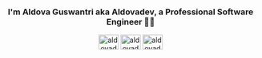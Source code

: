 ### <div align="center">I'm Aldova Guswantri aka Aldovadev, a Professional Software Engineer 👨‍💻</div>  

<p align="center">
<a href="https://linkedin.com/in/aldovadev" target="blank"><img align="center" src="https://raw.githubusercontent.com/rahuldkjain/github-profile-readme-generator/master/src/images/icons/Social/linked-in-alt.svg" alt="aldovadev" height="30" width="40" /></a>
<a href="https://instagram.com/aldovadev" target="blank"><img align="center" src="https://raw.githubusercontent.com/rahuldkjain/github-profile-readme-generator/master/src/images/icons/Social/instagram.svg" alt="aldovadev" height="30" width="40" /></a>
<a href="https://discord.gg/aldovadev" target="blank"><img align="center" src="https://raw.githubusercontent.com/rahuldkjain/github-profile-readme-generator/master/src/images/icons/Social/discord.svg" alt="aldovadev" height="30" width="40" /></a>
</p>
